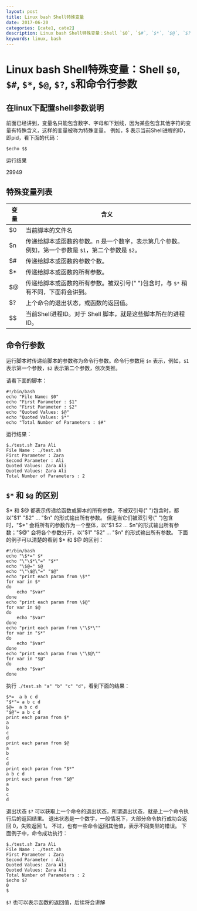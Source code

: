 ```yaml
---
layout: post
title: Linux bash Shell特殊变量
date: 2017-06-20
categories: [cate1, cate2]
description: Linux bash Shell特殊变量：Shell `$0`, `$#`, `$*`, `$@`, `$?`, `$$`和命令行参数
keywords: linux, bash
---
```


# Linux bash Shell特殊变量：Shell `$0`, `$#`, `$*`, `$@`, `$?`, `$`和命令行参数

## 在linux下配置shell参数说明

前面已经讲到，变量名只能包含数字、字母和下划线，因为某些包含其他字符的变量有特殊含义，这样的变量被称为特殊变量。
例如，$ 表示当前Shell进程的ID，即pid，看下面的代码：


```shell
$echo $$
```

运行结果

29949


## 特殊变量列表

| 变量   | 含义                                       |
| ---- | ---------------------------------------- |
| $0   | 当前脚本的文件名                                 |
| $n   | 传递给脚本或函数的参数。n 是一个数字，表示第几个参数。例如，第一个参数是 `$1`，第二个参数是 `$2`。 |
| $#   | 传递给脚本或函数的参数个数。                           |
| $*   | 传递给脚本或函数的所有参数。                           |
| $@   | 传递给脚本或函数的所有参数。被双引号(" ")包含时，与 `$*` 稍有不同，下面将会讲到。 |
| $?   | 上个命令的退出状态，或函数的返回值。                       |
| $$   | 当前Shell进程ID。对于 Shell 脚本，就是这些脚本所在的进程ID。   |

## 命令行参数

运行脚本时传递给脚本的参数称为命令行参数。命令行参数用 `$n` 表示，例如，`$1` 表示第一个参数，`$2` 表示第二个参数，依次类推。

请看下面的脚本：

```shell
#!/bin/bash
echo "File Name: $0"
echo "First Parameter : $1"
echo "First Parameter : $2"
echo "Quoted Values: $@"
echo "Quoted Values: $*"
echo "Total Number of Parameters : $#"
```

运行结果：
```shell
$./test.sh Zara Ali
File Name : ./test.sh
First Parameter : Zara
Second Parameter : Ali
Quoted Values: Zara Ali
Quoted Values: Zara Ali
Total Number of Parameters : 2
```

## `$*` 和 `$@` 的区别
$* 和 $@ 都表示传递给函数或脚本的所有参数，不被双引号(" ")包含时，都以"$1" "$2" … "$n" 的形式输出所有参数。
但是当它们被双引号(" ")包含时，"$*" 会将所有的参数作为一个整体，以"$1 $2 … $n"的形式输出所有参数；"$@" 会将各个参数分开，以"$1" "$2" … "$n" 的形式输出所有参数。
下面的例子可以清楚的看到 $* 和 $@ 的区别：

```shell
#!/bin/bash
echo "\$*=" $*
echo "\"\$*\"=" "$*"
echo "\$@=" $@
echo "\"\$@\"=" "$@"
echo "print each param from \$*"
for var in $*
do
    echo "$var"
done
echo "print each param from \$@"
for var in $@
do
    echo "$var"
done
echo "print each param from \"\$*\""
for var in "$*"
do
    echo "$var"
done
echo "print each param from \"\$@\""
for var in "$@"
do
    echo "$var"
done
```

执行 `./test.sh "a" "b" "c" "d"`，看到下面的结果：

```shell
$*=  a b c d
"$*"= a b c d
$@=  a b c d
"$@"= a b c d
print each param from $*
a
b
c
d
print each param from $@
a
b
c
d
print each param from "$*"
a b c d
print each param from "$@"
a
b
c
d
```

退出状态
`$?` 可以获取上一个命令的退出状态。所谓退出状态，就是上一个命令执行后的返回结果。
退出状态是一个数字，一般情况下，大部分命令执行成功会返回 0，失败返回 1。
不过，也有一些命令返回其他值，表示不同类型的错误。
下面例子中，命令成功执行：

```shell
$./test.sh Zara Ali
File Name : ./test.sh
First Parameter : Zara
Second Parameter : Ali
Quoted Values: Zara Ali
Quoted Values: Zara Ali
Total Number of Parameters : 2
$echo $?
0
$
```

`$?` 也可以表示函数的返回值，后续将会讲解

